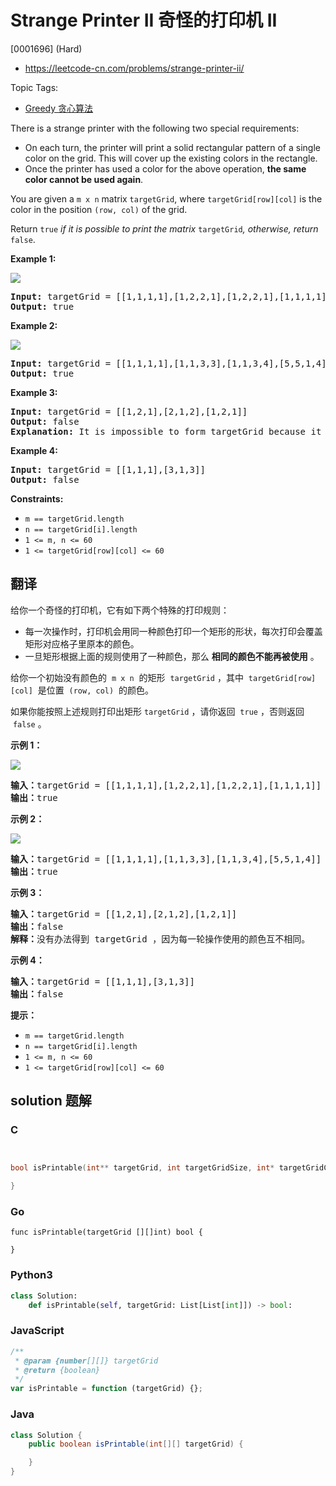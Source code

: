 # Strange Printer II 奇怪的打印机 II

[0001696] (Hard)

- https://leetcode-cn.com/problems/strange-printer-ii/

Topic Tags:

- [Greedy 贪心算法](https://leetcode-cn.com/tag/greedy/)

There is a strange printer with the following two special requirements:

- On each turn, the printer will print a solid rectangular pattern of a single color on the grid. This will cover up the existing colors in the rectangle.
- Once the printer has used a color for the above operation, **the same color cannot be used again**.

You are given a `m x n` matrix `targetGrid`, where `targetGrid[row][col]` is the color in the position `(row, col)` of the grid.

Return `true` _if it is possible to print the matrix_ `targetGrid`_,_ _otherwise, return_ `false`.

**Example 1:**

![](https://assets.leetcode.com/uploads/2020/08/15/sample_1_1929.png)

<pre><strong>Input:</strong> targetGrid = [[1,1,1,1],[1,2,2,1],[1,2,2,1],[1,1,1,1]]
<strong>Output:</strong> true
</pre>

**Example 2:**

![](https://assets.leetcode.com/uploads/2020/08/15/sample_2_1929.png)

<pre><strong>Input:</strong> targetGrid = [[1,1,1,1],[1,1,3,3],[1,1,3,4],[5,5,1,4]]
<strong>Output:</strong> true
</pre>

**Example 3:**

<pre><strong>Input:</strong> targetGrid = [[1,2,1],[2,1,2],[1,2,1]]
<strong>Output:</strong> false
<strong>Explanation:</strong> It is impossible to form targetGrid because it is not allowed to print the same color in different turns.</pre>

**Example 4:**

<pre><strong>Input:</strong> targetGrid = [[1,1,1],[3,1,3]]
<strong>Output:</strong> false
</pre>

**Constraints:**

- `m == targetGrid.length`
- `n == targetGrid[i].length`
- `1 <= m, n <= 60`
- `1 <= targetGrid[row][col] <= 60`

## 翻译

给你一个奇怪的打印机，它有如下两个特殊的打印规则：

- 每一次操作时，打印机会用同一种颜色打印一个矩形的形状，每次打印会覆盖矩形对应格子里原本的颜色。
- 一旦矩形根据上面的规则使用了一种颜色，那么 **相同的颜色不能再被使用** 。

给你一个初始没有颜色的  `m x n`  的矩形  `targetGrid` ，其中  `targetGrid[row][col]`  是位置  `(row, col)`  的颜色。

如果你能按照上述规则打印出矩形 `targetGrid` ，请你返回  `true` ，否则返回  `false` 。

**示例 1：**

![](https://assets.leetcode-cn.com/aliyun-lc-upload/uploads/2020/09/19/sample_1_1929.png)

<pre><strong>输入：</strong>targetGrid = [[1,1,1,1],[1,2,2,1],[1,2,2,1],[1,1,1,1]]
<strong>输出：</strong>true
</pre>

**示例 2：**

![](https://assets.leetcode-cn.com/aliyun-lc-upload/uploads/2020/09/19/sample_2_1929.png)

<pre><strong>输入：</strong>targetGrid = [[1,1,1,1],[1,1,3,3],[1,1,3,4],[5,5,1,4]]
<strong>输出：</strong>true
</pre>

**示例 3：**

<pre><strong>输入：</strong>targetGrid = [[1,2,1],[2,1,2],[1,2,1]]
<strong>输出：</strong>false
<strong>解释：</strong>没有办法得到 targetGrid ，因为每一轮操作使用的颜色互不相同。</pre>

**示例 4：**

<pre><strong>输入：</strong>targetGrid = [[1,1,1],[3,1,3]]
<strong>输出：</strong>false
</pre>

**提示：**

- `m == targetGrid.length`
- `n == targetGrid[i].length`
- `1 <= m, n <= 60`
- `1 <= targetGrid[row][col] <= 60`

## solution 题解

### C

```c


bool isPrintable(int** targetGrid, int targetGridSize, int* targetGridColSize){

}
```

### Go

```golang
func isPrintable(targetGrid [][]int) bool {

}
```

### Python3

```python
class Solution:
    def isPrintable(self, targetGrid: List[List[int]]) -> bool:
```

### JavaScript

```javascript
/**
 * @param {number[][]} targetGrid
 * @return {boolean}
 */
var isPrintable = function (targetGrid) {};
```

### Java

```java
class Solution {
    public boolean isPrintable(int[][] targetGrid) {

    }
}
```

